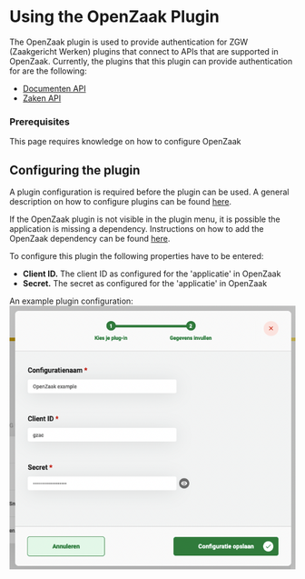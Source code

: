 # Using the OpenZaak Plugin

The OpenZaak plugin is used to provide authentication for ZGW (Zaakgericht Werken) plugins that connect to APIs that 
are supported in OpenZaak. Currently, the plugins that this plugin can provide authentication for are the following:

- [Documenten API](/using-valtimo/plugin/documenten-api/configure-documenten-api-plugin.md)
- [Zaken API](/using-valtimo/plugin/zaken-api/configure-zaken-api-plugin.md)

### Prerequisites

This page requires knowledge on how to configure OpenZaak

## Configuring the plugin

A plugin configuration is required before the plugin can be used. A general description on how to configure
plugins can be found [here](/using-valtimo/plugin/configure-plugin.md).

If the OpenZaak plugin is not visible in the plugin menu, it is possible the application is missing a dependency.
Instructions on how to add the OpenZaak dependency can be found 
[here](/getting-started/modules/zgw/openzaak.md).

To configure this plugin the following properties have to be entered:
- **Client ID.** The client ID as configured for the 'applicatie' in OpenZaak
- **Secret.** The secret as configured for the 'applicatie' in OpenZaak

An example plugin configuration:
![example plugin configuration](img/configure-plugin.png)
